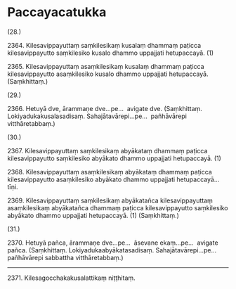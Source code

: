 

# Paccayacatukka





(28.)

2364\. Kilesavippayuttaṃ saṃkilesikaṃ kusalaṃ dhammaṃ paṭicca kilesavippayutto saṃkilesiko kusalo dhammo uppajjati hetupaccayā. (1)

2365\. Kilesavippayuttaṃ asaṃkilesikaṃ kusalaṃ dhammaṃ paṭicca kilesavippayutto asaṃkilesiko kusalo dhammo uppajjati hetupaccayā. (Saṃkhittaṃ.)

(29.)

2366\. Hetuyā dve, ārammaṇe dve…pe…  avigate dve. (Saṃkhittaṃ. Lokiyadukakusalasadisaṃ. Sahajātavārepi…pe…  pañhāvārepi vitthāretabbaṃ.)

(30.)

2367\. Kilesavippayuttaṃ saṃkilesikaṃ abyākataṃ dhammaṃ paṭicca kilesavippayutto saṃkilesiko abyākato dhammo uppajjati hetupaccayā. (1)

2368\. Kilesavippayuttaṃ asaṃkilesikaṃ abyākataṃ dhammaṃ paṭicca kilesavippayutto asaṃkilesiko abyākato dhammo uppajjati hetupaccayā…  tīṇi.

2369\. Kilesavippayuttaṃ saṃkilesikaṃ abyākatañca kilesavippayuttaṃ asaṃkilesikaṃ abyākatañca dhammaṃ paṭicca kilesavippayutto saṃkilesiko abyākato dhammo uppajjati hetupaccayā. (1) (Saṃkhittaṃ.)

(31.)

2370\. Hetuyā pañca, ārammaṇe dve…pe…  āsevane ekaṃ…pe…  avigate pañca. (Saṃkhittaṃ. Lokiyadukaabyākatasadisaṃ. Sahajātavārepi…pe…  pañhāvārepi sabbattha vitthāretabbaṃ.)

---

2371\. Kilesagocchakakusalattikaṃ niṭṭhitaṃ.





